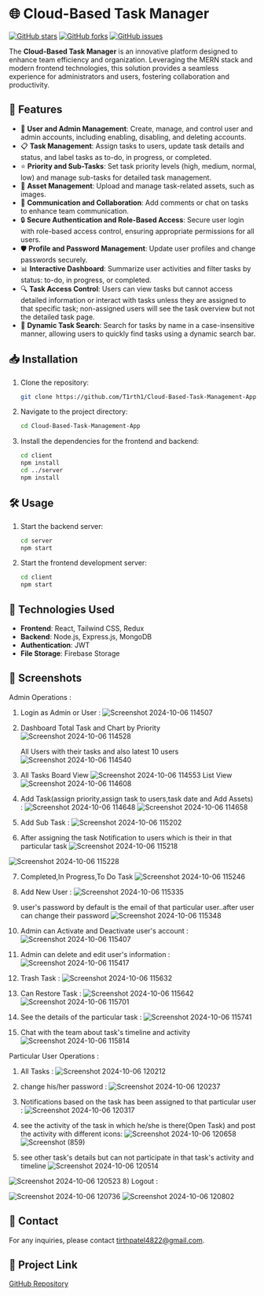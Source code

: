 # 🌐 Cloud-Based Task Manager

[![GitHub stars](https://img.shields.io/github/stars/T1rth1/Cloud-Based-Task-Management-App)](https://github.com/T1rth1/Cloud-Based-Task-Management-App/stargazers)
[![GitHub forks](https://img.shields.io/github/forks/T1rth1/Cloud-Based-Task-Management-App)](https://github.com/T1rth1/Cloud-Based-Task-Management-App/network)
[![GitHub issues](https://img.shields.io/github/issues/T1rth1/Cloud-Based-Task-Management-App)](https://github.com/T1rth1/Cloud-Based-Task-Management-App/issues)

The **Cloud-Based Task Manager** is an innovative platform designed to enhance team efficiency and organization. Leveraging the MERN stack and modern frontend technologies, this solution provides a seamless experience for administrators and users, fostering collaboration and productivity.

## 🚀 Features

- 👤 **User and Admin Management**: Create, manage, and control user and admin accounts, including enabling, disabling, and deleting accounts.
- 📋 **Task Management**: Assign tasks to users, update task details and status, and label tasks as to-do, in progress, or completed.
- ⭐ **Priority and Sub-Tasks**: Set task priority levels (high, medium, normal, low) and manage sub-tasks for detailed task management.
- 📂 **Asset Management**: Upload and manage task-related assets, such as images.
- 💬 **Communication and Collaboration**: Add comments or chat on tasks to enhance team communication.
- 🔒 **Secure Authentication and Role-Based Access**: Secure user login with role-based access control, ensuring appropriate permissions for all users.
- 🛡️ **Profile and Password Management**: Update user profiles and change passwords securely.
- 📊 **Interactive Dashboard**: Summarize user activities and filter tasks by status: to-do, in progress, or completed.
- 🔍 **Task Access Control**: Users can view tasks but cannot access detailed information or interact with tasks unless they are assigned to that specific task; non-assigned users will see the task overview but not the detailed task page.
- 🔎 **Dynamic Task Search**: Search for tasks by name in a case-insensitive manner, allowing users to quickly find tasks using a dynamic search bar.

## 📥 Installation

1. Clone the repository:
    ```bash
    git clone https://github.com/T1rth1/Cloud-Based-Task-Management-App.git
    ```
2. Navigate to the project directory:
    ```bash
    cd Cloud-Based-Task-Management-App
    ```
3. Install the dependencies for the frontend and backend:
    ```bash
    cd client
    npm install
    cd ../server
    npm install
    ```

## 🛠️ Usage

1. Start the backend server:
    ```bash
    cd server
    npm start
    ```
2. Start the frontend development server:
    ```bash
    cd client
    npm start
    ```

## 🧰 Technologies Used

- **Frontend**: React, Tailwind CSS, Redux
- **Backend**: Node.js, Express.js, MongoDB
- **Authentication**: JWT
- **File Storage**: Firebase Storage

## 📸 Screenshots
Admin Operations : 
1) Login as Admin or User :
![Screenshot 2024-10-06 114507](https://github.com/user-attachments/assets/f596ad7d-7e6a-4662-9b1b-d505d1b355ef)

2) Dashboard
   Total Task and Chart by Priority
![Screenshot 2024-10-06 114528](https://github.com/user-attachments/assets/59e61106-e4b9-46ee-bac7-26d1f6d23718)

    All Users with their tasks and also latest 10 users
![Screenshot 2024-10-06 114540](https://github.com/user-attachments/assets/408144a6-70e0-403f-8793-5687aeec91d6)
3) All Tasks
   Board View
![Screenshot 2024-10-06 114553](https://github.com/user-attachments/assets/b1271d29-5a38-4940-9e60-412a7245afe9)
    List View
![Screenshot 2024-10-06 114608](https://github.com/user-attachments/assets/93ad3bc4-143d-43e2-97ac-a1551521f0a5)
4) Add Task(assign priority,assign task to users,task date and Add Assets) :
![Screenshot 2024-10-06 114648](https://github.com/user-attachments/assets/7983d075-c852-4339-b4a7-9c836302b9cb)
![Screenshot 2024-10-06 114658](https://github.com/user-attachments/assets/25dda485-df39-46f5-9f03-78cf966afa88)

5) Add Sub Task : 
![Screenshot 2024-10-06 115202](https://github.com/user-attachments/assets/6a128d1a-7405-4a41-ade8-3d66b2493893)
6) After assigning the task Notification to users which is their in that particular task
![Screenshot 2024-10-06 115218](https://github.com/user-attachments/assets/e08ff9c6-7906-4e43-8416-cfa351f848a7)

![Screenshot 2024-10-06 115228](https://github.com/user-attachments/assets/482a8d60-e982-4a77-9b74-d4e54aa38ced)

7) Completed,In Progress,To Do Task 
![Screenshot 2024-10-06 115246](https://github.com/user-attachments/assets/a21141f8-a2d9-47fa-95fd-a4cf33725880)

8) Add New User :
![Screenshot 2024-10-06 115335](https://github.com/user-attachments/assets/4876cc5d-d0bd-4aba-b2ab-dcf90176b0d4)

9) user's password by default is the email of that particular user..after user can change their password
![Screenshot 2024-10-06 115348](https://github.com/user-attachments/assets/929be784-9ed8-485d-8a1f-b0812f5d9120)

10) Admin can Activate and Deactivate user's account :
![Screenshot 2024-10-06 115407](https://github.com/user-attachments/assets/7f11ee30-8cfa-4c3f-b426-46b53ba5896a)
11) Admin can delete and edit user's information :
![Screenshot 2024-10-06 115417](https://github.com/user-attachments/assets/fe414803-37ce-45e6-8284-9fd180d418a0)
12) Trash Task :
![Screenshot 2024-10-06 115632](https://github.com/user-attachments/assets/2e5f1e3e-b3da-4857-b4f6-d5966ac64706)
13) Can Restore Task : 
![Screenshot 2024-10-06 115642](https://github.com/user-attachments/assets/2a016bbe-b72d-4776-9fff-f77dc5cdcfb6)
![Screenshot 2024-10-06 115701](https://github.com/user-attachments/assets/cefd82a8-a6ce-47f4-adfe-86dad75002d0)

14) See the details of the particular task :
![Screenshot 2024-10-06 115741](https://github.com/user-attachments/assets/5e8166b4-38a9-48f1-975d-964dff4f70ab)
15) Chat with the team about task's timeline and activity
![Screenshot 2024-10-06 115814](https://github.com/user-attachments/assets/b9192811-0843-4c9a-a85f-e3213285dfa4)

Particular User Operations :
1) All Tasks :
![Screenshot 2024-10-06 120212](https://github.com/user-attachments/assets/c188c01c-ba1f-47c4-af06-bdb61790dcb2)
2) change his/her password :
![Screenshot 2024-10-06 120237](https://github.com/user-attachments/assets/cd71eebd-6283-493a-ba09-ba738c75c34b)
3) Notifications based on the task has been assigned to that particular user :
![Screenshot 2024-10-06 120317](https://github.com/user-attachments/assets/bd419a67-79ff-4c1b-816f-882cd7d2f8e6)
5) see the activity of the task in which he/she is there(Open Task) and  post the activity with different icons:
![Screenshot 2024-10-06 120658](https://github.com/user-attachments/assets/be2220e7-8e50-4823-82e4-07c597b21375)
![Screenshot (859)](https://github.com/user-attachments/assets/f7d2d90f-1af2-4169-b34d-58c6fc4083bd)


7) see other task's details but can not participate in that task's activity and timeline
![Screenshot 2024-10-06 120514](https://github.com/user-attachments/assets/e43842db-a8f6-4307-a5d9-b86a9a6fe682)

![Screenshot 2024-10-06 120523](https://github.com/user-attachments/assets/448924c2-728e-4106-a949-8851b88441aa)
8) Logout :

![Screenshot 2024-10-06 120736](https://github.com/user-attachments/assets/aa05a471-c41f-43a7-8d86-6b488945a13d)
![Screenshot 2024-10-06 120802](https://github.com/user-attachments/assets/f1e68b0d-13e7-4601-bff4-1063075d7503)



## 📧 Contact

For any inquiries, please contact [tirthpatel4822@gmail.com](mailto:tirthpatel4822@gmail.com).

## 🔗 Project Link

[GitHub Repository](https://github.com/T1rth1/Cloud-Based-Task-Management-App)
